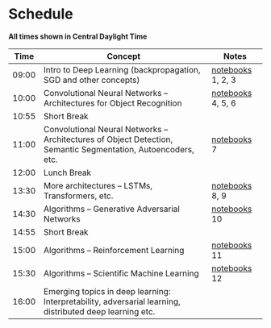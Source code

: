 # Schedule

**All times shown in Central Daylight Time**

| Time | Concept | Notes |
|------|---------|-------|
| 09:00 | Intro to Deep Learning (backpropagation, SGD and other concepts) | [notebooks](https://github.com/TranslationalAICenterISU/deepdive2022/tree/mkdocs/notebooks)  1, 2, 3|
| 10:00 | Convolutional Neural Networks – Architectures for Object Recognition | [notebooks](https://github.com/TranslationalAICenterISU/deepdive2022/tree/mkdocs/notebooks) 4, 5, 6 |
| 10:55 | Short  Break | |
| 11:00 | Convolutional Neural Networks – Architectures of Object Detection, Semantic Segmentation, Autoencoders, etc. | [notebooks](https://github.com/TranslationalAICenterISU/deepdive2022/tree/mkdocs/notebooks) 7 |
| 12:00 | Lunch Break | |
| 13:30 | More architectures – LSTMs, Transformers, etc. | [notebooks](https://github.com/TranslationalAICenterISU/deepdive2022/tree/mkdocs/notebooks) 8, 9 |
| 14:30 | Algorithms – Generative Adversarial Networks | [notebooks](https://github.com/TranslationalAICenterISU/deepdive2022/tree/mkdocs/notebooks) 10 | 
| 14:55 | Short Break | | 
| 15:00 | Algorithms – Reinforcement Learning | [notebooks](https://github.com/TranslationalAICenterISU/deepdive2022/tree/mkdocs/notebooks) 11 | 
| 15:30 | Algorithms – Scientific Machine Learning | [notebooks](https://github.com/TranslationalAICenterISU/deepdive2022/tree/mkdocs/notebooks) 12 | 
| 16:00 | Emerging topics in deep learning: Interpretability, adversarial learning, distributed deep learning etc. | | 

